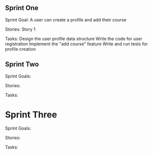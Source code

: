 ## Sprint One
Sprint Goal:
A user can create a profile and add their course

Stories:
Story 1

Tasks:
Design the user profile data structure
Write the code for user registration
Implement the "add course" feature
Write and run tests for profile creation


## Sprint Two
Sprint Goals:

Stories:

Tasks:


# Sprint Three
Sprint Goals:

Stories:

Tasks:


